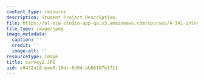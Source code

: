 ```yaml
---
content_type: resource
description: Student Project Description.
file: https://ol-ocw-studio-app-qa.s3.amazonaws.com/courses/4-341-introduction-to-photography-fall-2002/a9432a18eae019dc8d04bb66107b1711_carvey2.JPG
file_type: image/jpeg
image_metadata:
  caption: ''
  credit: ''
  image-alt: ''
resourcetype: Image
title: carvey2.JPG
uid: a9432a18-eae0-19dc-8d04-bb66107b1711
---
```

